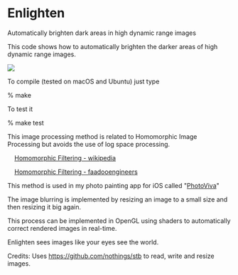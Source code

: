 # Enlighten
Automatically brighten dark areas in high dynamic range images

This code shows how to automatically brighten the darker areas of high dynamic range images.

![](https://github.com/PaulHaeberli/Enlighten/blob/main/SampleImage.png)

To compile (tested on macOS and Ubuntu) just type 

% make

To test it 

% make test

This image processing method is related to Homomorphic Image Processing but avoids the use of log space processing.

&nbsp;&nbsp;&nbsp;&nbsp;[Homomorphic Filtering - wikipedia](https://en.wikipedia.org/wiki/Homomorphic_filtering#Image_enhancement)

&nbsp;&nbsp;&nbsp;&nbsp;[Homomorphic Filtering - faadooengineers](http://www.faadooengineers.com/online-study/post/ece/digital-image-processing/1123/homomorphic-filtering)

This method is used in my photo painting app for iOS called "[PhotoViva](https://apps.apple.com/us/app/photoviva-paintings-from-your-photos/id459007515)"

The image blurring is implemented by resizing an image to a small size and then resizing it big again.

This process can be implemented in OpenGL using shaders to automatically correct rendered images in real-time.

Enlighten sees images like your eyes see the world.

Credits: Uses https://github.com/nothings/stb to read, write and resize images.

